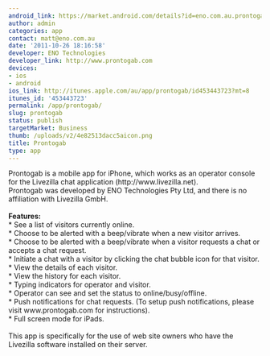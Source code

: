 ```yaml
---
android_link: https://market.android.com/details?id=eno.com.au.prontogab
author: admin
categories: app
contact: matt@eno.com.au
date: '2011-10-26 18:16:58'
developer: ENO Technologies
developer_link: http://www.prontogab.com
devices: 
- ios
- android
ios_link: http://itunes.apple.com/au/app/prontogab/id453443723?mt=8
itunes_id: '453443723'
permalink: /app/prontogab/
slug: prontogab
status: publish
targetMarket: Business
thumb: /uploads/v2/4e82513dacc5aicon.png
title: Prontogab
type: app
---
```


<p>Prontogab is a mobile app for iPhone, which works as an operator console for the Livezilla chat application (http://www.livezilla.net).
<br />
Prontogab was developed by ENO Technologies Pty Ltd, and there is no affiliation with Livezilla GmbH.
<br /><br />
<b>Features:</b><br />
* See a list of visitors currently online.<br />
* Choose to be alerted with a beep/vibrate when a new visitor arrives.<br />
* Choose to be alerted with a beep/vibrate when a visitor requests a chat or accepts a chat request.<br />
* Initiate a chat with a visitor by clicking the chat bubble icon for that visitor.<br />
* View the details of each visitor.<br />
* View the history for each visitor.<br />
* Typing indicators for operator and visitor.<br />
* Operator can see and set the status to online/busy/offline.<br />
* Push notifications for chat requests. (To setup push notifications, please visit www.prontogab.com for instructions).<br />
* Full screen mode for iPads.<br />
<br />
This app is specifically for the use of web site owners who have the Livezilla software installed on their server.</p>